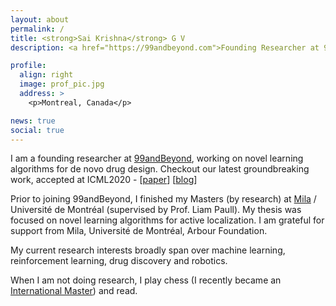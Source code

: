 ```yaml
---
layout: about
permalink: /
title: <strong>Sai Krishna</strong> G V
description: <a href="https://99andbeyond.com">Founding Researcher at 99andBeyond </a>

profile:
  align: right
  image: prof_pic.jpg
  address: >
    <p>Montreal, Canada</p>

news: true
social: true
---
```


I am a founding researcher at [99andBeyond](https://99andbeyond.com), working on novel learning algorithms for 
de novo drug design. Checkout our latest groundbreaking work, accepted at ICML2020 - 
[[paper](https://arxiv.org/abs/2004.12485)]
[[blog](https://99andbeyond.com/blog.html)]

Prior to joining 99andBeyond, I finished my Masters (by research) at
[Mila](https://mila.quebec/en/) / Université de Montréal 
(supervised by Prof. Liam Paull).
My thesis was focused on novel learning algorithms for active localization.
I am grateful for support from Mila, Université de Montréal, Arbour Foundation.

My current research interests broadly span over machine learning,
reinforcement learning, drug discovery and robotics.

When I am not doing research, I play chess (I recently became an [International Master](https://ratings.fide.com/card.phtml?event=5028280)) and read.

